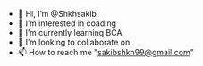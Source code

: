 - 👋 Hi, I’m @Shkhsakib
- 👀 I’m interested in coading
- 🌱 I’m currently learning BCA
- 💞️ I’m looking to collaborate on 
- 📫 How to reach me "sakibshkh99@gmail.com"

<!---
Shkhsakib/Shkhsakib is a ✨ special ✨ repository because its `README.md` (this file) appears on your GitHub profile.
You can click the Preview link to take a look at your changes.
--->
